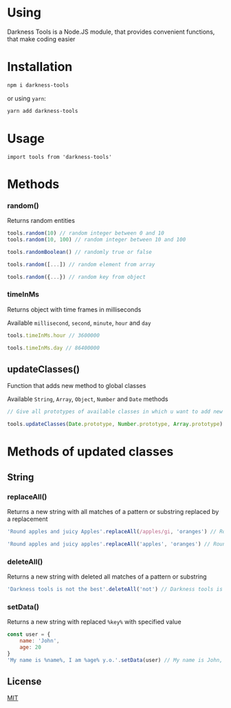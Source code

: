 # Using

Darkness Tools is a Node.JS module, that provides convenient functions, that make coding easier
# Installation

```bash
npm i darkness-tools 
```
or using `yarn`:

```bash
yarn add darkness-tools 
```

# Usage

```node
import tools from 'darkness-tools'
```

# Methods
### random()
Returns random entities
```js
tools.random(10) // random integer between 0 and 10
tools.random(10, 100) // random integer between 10 and 100

tools.randomBoolean() // randomly true or false

tools.random([...]) // random element from array

tools.random({...}) // random key from object
```
### timeInMs
Returns object with time frames in milliseconds

Available `millisecond`, `second`, `minute`, `hour` and `day`
```js
tools.timeInMs.hour // 3600000

tools.timeInMs.day // 86400000
```
## updateClasses()
Function that adds new method to global classes

Available `String`, `Array`, `Object`, `Number` and `Date` methods
```js
// Give all prototypes of available classes in which u want to add new methods

tools.updateClasses(Date.prototype, Number.prototype, Array.prototype) // updates Date, Number and Array classes
```
# Methods of updated classes
## String
### replaceAll()
Returns a new string with all matches of a pattern or substring replaced by a replacement
```js
'Round apples and juicy Apples'.replaceAll(/apples/gi, 'oranges') // Round oranges and juicy oranges

'Round apples and juicy apples'.replaceAll('apples', 'oranges') // Round oranges and juicy oranges
```
### deleteAll()
Returns a new string with deleted all matches of a pattern or substring
```js
'Darkness tools is not the best'.deleteAll('not') // Darkness tools is the best
```
### setData()
Returns a new string with replaced `%key%` with specified value 
```js
const user = {
    name: 'John',
    age: 20
}
'My name is %name%, I am %age% y.o.'.setData(user) // My name is John, I am 20 y.o
```

## License
[MIT](https://choosealicense.com/licenses/mit/)